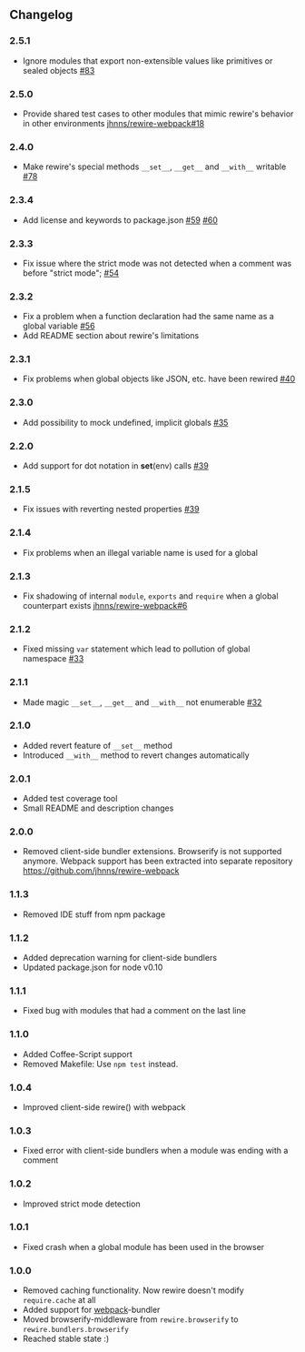 Changelog
---------

### 2.5.1
- Ignore modules that export non-extensible values like primitives or sealed objects [#83](https://github.com/jhnns/rewire/pull/83)

### 2.5.0
- Provide shared test cases to other modules that mimic rewire's behavior in other environments [jhnns/rewire-webpack#18](https://github.com/jhnns/rewire-webpack/pull/18)

### 2.4.0
- Make rewire's special methods `__set__`, `__get__` and `__with__` writable [#78](https://github.com/jhnns/rewire/pull/78)

### 2.3.4
- Add license and keywords to package.json [#59](https://github.com/jhnns/rewire/issues/59) [#60](https://github.com/jhnns/rewire/issues/60)

### 2.3.3
- Fix issue where the strict mode was not detected when a comment was before "strict mode"; [#54](https://github.com/jhnns/rewire/issues/54)

### 2.3.2
- Fix a problem when a function declaration had the same name as a global variable [#56](https://github.com/jhnns/rewire/issues/56)
- Add README section about rewire's limitations

### 2.3.1
- Fix problems when global objects like JSON, etc. have been rewired [#40](https://github.com/jhnns/rewire/issues/40)

### 2.3.0
- Add possibility to mock undefined, implicit globals [#35](https://github.com/jhnns/rewire/issues/35)

### 2.2.0
- Add support for dot notation in __set__(env) calls [#39](https://github.com/jhnns/rewire/issues/39)

### 2.1.5
- Fix issues with reverting nested properties [#39](https://github.com/jhnns/rewire/issues/39)

### 2.1.4
- Fix problems when an illegal variable name is used for a global

### 2.1.3
- Fix shadowing of internal `module`, `exports` and `require` when a global counterpart exists [jhnns/rewire-webpack#6](https://github.com/jhnns/rewire-webpack/pull/6)

### 2.1.2
- Fixed missing `var` statement which lead to pollution of global namespace [#33](https://github.com/jhnns/rewire/pull/33)

### 2.1.1
- Made magic `__set__`, `__get__` and `__with__` not enumerable [#32](https://github.com/jhnns/rewire/pull/32)

### 2.1.0
- Added revert feature of `__set__` method
- Introduced `__with__` method to revert changes automatically

### 2.0.1
- Added test coverage tool
- Small README and description changes

### 2.0.0
- Removed client-side bundler extensions. Browserify is not supported anymore. Webpack support has been extracted
  into separate repository https://github.com/jhnns/rewire-webpack

### 1.1.3
- Removed IDE stuff from npm package

### 1.1.2
- Added deprecation warning for client-side bundlers
- Updated package.json for node v0.10

### 1.1.1
- Fixed bug with modules that had a comment on the last line

### 1.1.0
- Added Coffee-Script support
- Removed Makefile: Use `npm test` instead.

### 1.0.4
- Improved client-side rewire() with webpack

### 1.0.3
- Fixed error with client-side bundlers when a module was ending with a comment

### 1.0.2
- Improved strict mode detection

### 1.0.1
- Fixed crash when a global module has been used in the browser

### 1.0.0
- Removed caching functionality. Now rewire doesn't modify `require.cache` at all
- Added support for [webpack](https://github.com/webpack/webpack)-bundler
- Moved browserify-middleware from `rewire.browserify` to `rewire.bundlers.browserify`
- Reached stable state :)
